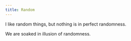 ```yaml
---
title: Random
---
```


I like random things, but nothing is in perfect randomness.

We are soaked in illusion of randomness.




